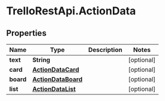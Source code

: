 # TrelloRestApi.ActionData

## Properties

Name | Type | Description | Notes
------------ | ------------- | ------------- | -------------
**text** | **String** |  | [optional] 
**card** | [**ActionDataCard**](ActionDataCard.md) |  | [optional] 
**board** | [**ActionDataBoard**](ActionDataBoard.md) |  | [optional] 
**list** | [**ActionDataList**](ActionDataList.md) |  | [optional] 


